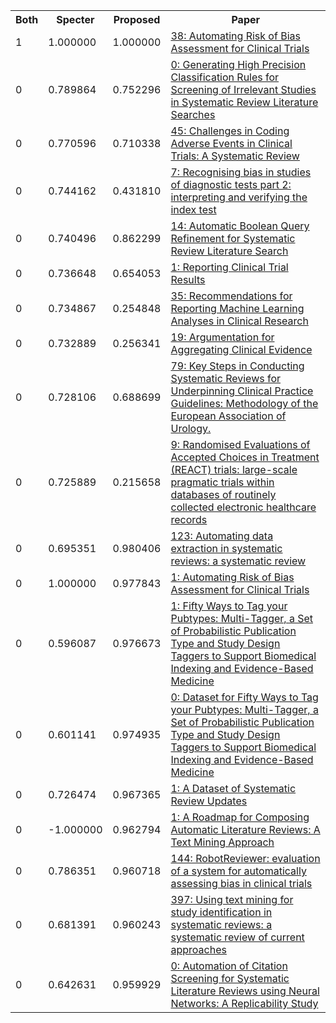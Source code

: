 <html><table><tr>
<th>Both</th>
<th>Specter</th>
<th>Proposed</th>
<th>Paper</th>
</tr>
<tr>
<td>1</td>
<td>1.000000</td>
<td>1.000000</td>
<td><a href="https://www.semanticscholar.org/paper/da0102add86a90f3b12ca725d8437aad3e825245">38: Automating Risk of Bias Assessment for Clinical Trials</a></td>
</tr>
<tr>
<td>0</td>
<td>0.789864</td>
<td>0.752296</td>
<td><a href="https://www.semanticscholar.org/paper/612e94977faecaf5b6d276d3e628b828d9aa5e2f">0: Generating High Precision Classification Rules for Screening of Irrelevant Studies in Systematic Review Literature Searches</a></td>
</tr>
<tr>
<td>0</td>
<td>0.770596</td>
<td>0.710338</td>
<td><a href="https://www.semanticscholar.org/paper/052853043e0670408e8276261478c5b7eb903f11">45: Challenges in Coding Adverse Events in Clinical Trials: A Systematic Review</a></td>
</tr>
<tr>
<td>0</td>
<td>0.744162</td>
<td>0.431810</td>
<td><a href="https://www.semanticscholar.org/paper/fc8a5c2598634f795303f184dcd1884f62c84a06">7: Recognising bias in studies of diagnostic tests part 2: interpreting and verifying the index test</a></td>
</tr>
<tr>
<td>0</td>
<td>0.740496</td>
<td>0.862299</td>
<td><a href="https://www.semanticscholar.org/paper/84062a7dbe689656954e421867e3710c0868b37c">14: Automatic Boolean Query Refinement for Systematic Review Literature Search</a></td>
</tr>
<tr>
<td>0</td>
<td>0.736648</td>
<td>0.654053</td>
<td><a href="https://www.semanticscholar.org/paper/52dbf037158826f3daffdc5e531b632baa7b2772">1: Reporting Clinical Trial Results</a></td>
</tr>
<tr>
<td>0</td>
<td>0.734867</td>
<td>0.254848</td>
<td><a href="https://www.semanticscholar.org/paper/6404d6d52bb458a5819cb21e57da88c695ba989f">35: Recommendations for Reporting Machine Learning Analyses in Clinical Research</a></td>
</tr>
<tr>
<td>0</td>
<td>0.732889</td>
<td>0.256341</td>
<td><a href="https://www.semanticscholar.org/paper/1bd9a593958af8f60ac9c298314b52d829dfd7e7">19: Argumentation for Aggregating Clinical Evidence</a></td>
</tr>
<tr>
<td>0</td>
<td>0.728106</td>
<td>0.688699</td>
<td><a href="https://www.semanticscholar.org/paper/051908e65c43ba96ead016a49508c1213dad4ada">79: Key Steps in Conducting Systematic Reviews for Underpinning Clinical Practice Guidelines: Methodology of the European Association of Urology.</a></td>
</tr>
<tr>
<td>0</td>
<td>0.725889</td>
<td>0.215658</td>
<td><a href="https://www.semanticscholar.org/paper/36a277a98fe3e67450fab25d20a3ccc6d09a2cd9">9: Randomised Evaluations of Accepted Choices in Treatment (REACT) trials: large-scale pragmatic trials within databases of routinely collected electronic healthcare records</a></td>
</tr>
<tr>
<td>0</td>
<td>0.695351</td>
<td>0.980406</td>
<td><a href="https://www.semanticscholar.org/paper/cf8d63a55d4cbd18debd1f23cd40d85f8a4fc0aa">123: Automating data extraction in systematic reviews: a systematic review</a></td>
</tr>
<tr>
<td>0</td>
<td>1.000000</td>
<td>0.977843</td>
<td><a href="https://www.semanticscholar.org/paper/073bb30473815c0569ec3396ab821572dbe1b553">1: Automating Risk of Bias Assessment for Clinical Trials</a></td>
</tr>
<tr>
<td>0</td>
<td>0.596087</td>
<td>0.976673</td>
<td><a href="https://www.semanticscholar.org/paper/c91c8a253d34a8f8203cb965c56fedcc669cf7b1">1: Fifty Ways to Tag your Pubtypes: Multi-Tagger, a Set of Probabilistic Publication Type and Study Design Taggers to Support Biomedical Indexing and Evidence-Based Medicine</a></td>
</tr>
<tr>
<td>0</td>
<td>0.601141</td>
<td>0.974935</td>
<td><a href="https://www.semanticscholar.org/paper/14746f51c30d4fde92465f8d934fb2a0f449f097">0: Dataset for Fifty Ways to Tag your Pubtypes: Multi-Tagger, a Set of Probabilistic Publication Type and Study Design Taggers to Support Biomedical Indexing and Evidence-Based Medicine</a></td>
</tr>
<tr>
<td>0</td>
<td>0.726474</td>
<td>0.967365</td>
<td><a href="https://www.semanticscholar.org/paper/26bffc7e95290965b06b5f3afa7a5b953a87b6d7">1: A Dataset of Systematic Review Updates</a></td>
</tr>
<tr>
<td>0</td>
<td>-1.000000</td>
<td>0.962794</td>
<td><a href="https://www.semanticscholar.org/paper/b8bc071a635088a269c0e8d35ce69135da0ce565">1: A Roadmap for Composing Automatic Literature Reviews: A Text Mining Approach</a></td>
</tr>
<tr>
<td>0</td>
<td>0.786351</td>
<td>0.960718</td>
<td><a href="https://www.semanticscholar.org/paper/3efa84d6f4caf5ada3c9729061f266127f791b2f">144: RobotReviewer: evaluation of a system for automatically assessing bias in clinical trials</a></td>
</tr>
<tr>
<td>0</td>
<td>0.681391</td>
<td>0.960243</td>
<td><a href="https://www.semanticscholar.org/paper/3bf4293957bc475818d39c3fbec16db330d3e08a">397: Using text mining for study identification in systematic reviews: a systematic review of current approaches</a></td>
</tr>
<tr>
<td>0</td>
<td>0.642631</td>
<td>0.959929</td>
<td><a href="https://www.semanticscholar.org/paper/9250bd18d653cec89d98c764e7736fe174e2b5c0">0: Automation of Citation Screening for Systematic Literature Reviews using Neural Networks: A Replicability Study</a></td>
</tr>
</table></html>
